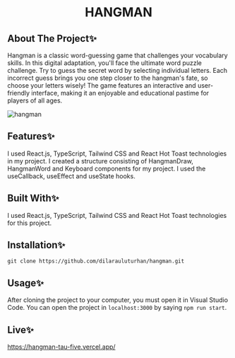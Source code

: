 <div align="center">
  <h1 align="center">HANGMAN</h1>
</div>

## About The Project✨
Hangman is a classic word-guessing game that challenges your vocabulary skills. In this digital adaptation, you'll face the ultimate word puzzle challenge. Try to guess the secret word by selecting individual letters. Each incorrect guess brings you one step closer to the hangman's fate, so choose your letters wisely! The game features an interactive and user-friendly interface, making it an enjoyable and educational pastime for players of all ages.

![hangman](https://github.com/VishvShah98/hangman/assets/70076769/e579ca07-3841-4bf7-884c-d0845c9a6ea7)


## Features✨
I used React.js, TypeScript, Tailwind CSS and React Hot Toast technologies in my project. I created a structure consisting of HangmanDraw, HangmanWord and Keyboard components for my project. I used the useCallback, useEffect and useState hooks.

## Built With✨
I used React.js, TypeScript, Tailwind CSS and React Hot Toast technologies for this project.

## Installation✨
````
git clone https://github.com/dilarauluturhan/hangman.git
````
## Usage✨
After cloning the project to your computer, you must open it in Visual Studio Code. You can open the project in `localhost:3000` by saying `npm run start`.

## Live✨
https://hangman-tau-five.vercel.app/
